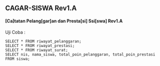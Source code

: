 ## CAGAR-SISWA Rev1.A
#### [Ca]tatan Pelang[gar]an dan Presta[si] Ssi[swa] Rev1.A
Uji Coba :
````
SELECT * FROM riwayat_pelanggaran;
SELECT * FROM riwayat_prestasi;
SELECT * FROM riwayat_surat;
SELECT nis, nama_siswa, total_poin_pelanggaran, total_poin_prestasi FROM siswa;
````
